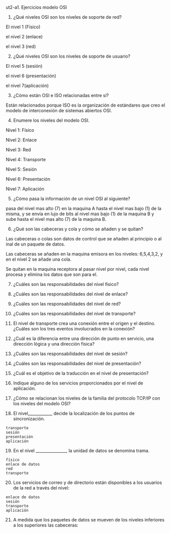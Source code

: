 ut2-a1. Ejercicios modelo OSI

   1. ¿Qué niveles OSI son los niveles de soporte de red? 
    
El nivel 1 (Físico)

el nivel 2 (enlace)

el nivel 3 (red)

   2. ¿Qué niveles OSI son los niveles de soporte de usuario? 

El nivel 5 (sesión)

el nivel 6 (presentación) 

el nivel 7(aplicación)

   3. ¿Cómo están OSI e ISO relacionadas entre sí? 

Están relacionados porque ISO es la organización de estándares
que creo el modelo de interconexión de sistemas abiertos OSI.

   4. Enumere los niveles del modelo OSI.

Nivel 1: Físico

Nivel 2: Enlace

Nivel 3: Red

Nivel 4: Transporte

Nivel 5: Sesión

Nivel 6: Presentación

Nivel 7: Aplicación

   5. ¿Cómo pasa la información de un nivel OSI al siguiente? 

pasa del nivel mas alto (7) en la maquina A hasta el nivel mas
bajo (1) de la misma, y se envía en lujo de bits al nivel mas bajo
(1) de la maquina B y sube hasta el nivel mas alto (7) de la
maquina B.

   6. ¿Qué son las cabeceras y cola y cómo se añaden y se quitan? 

Las cabeceras o colas son datos de control que se añaden al
principio o al inal de un paquete de datos.

Las cabeceras se añaden en la maquina emisora en los niveles:
6,5,4,3,2, y en el nivel 2 se añade una cola.

Se quitan en la maquina receptora al pasar nivel por nivel, cada
nivel procesa y elimina los datos que son para el.

   7. ¿Cuáles son las responsabilidades del nivel físico? 


   8. ¿Cuáles son las responsabilidades del nivel de enlace? 

   9. ¿Cuáles son las responsabilidades del nivel de red? 

   10. ¿Cuáles son las responsabilidades del nivel de transporte? 

   11. El nivel de transporte crea una conexión entre el origen y el destino. ¿Cuáles son los tres eventos involucrados en la conexión? 
    
   12. ¿Cuál es la diferencia entre una dirección de punto en servicio, una dirección lógica y una dirección fisica? 
  
  13. ¿Cuáles son las responsabilidades del nivel de sesión? 

  14. ¿Cuáles son las responsabilidades del nivel de presentación? 
    
  15. ¿Cuál es el objetivo de la traducción en el nivel de presentación? 

  16. Indique alguno de los servicios proporcionados por el nivel de aplicación. 

  17.  ¿Cómo se relacionan los niveles de la familia del protocolo TCP/IP con los niveles del modelo OSI?

  18. El nivel____________ decide la localización de los puntos de sincronización. 

    transporte
    sesión
    presentación
    aplicación

  19. En el nivel _______________, la unidad de datos se denomina trama.

    físico
    enlace de datos
    red
    transporte

 20. Los servicios de correo y de directorio están disponibles a los usuarios de la red a través del nivel:

    enlace de datos
    sesión
    transporte
    aplicación

 21. A medida que los paquetes de datos se mueven  de los niveles inferiores a los superiores las cabeceras:

  



